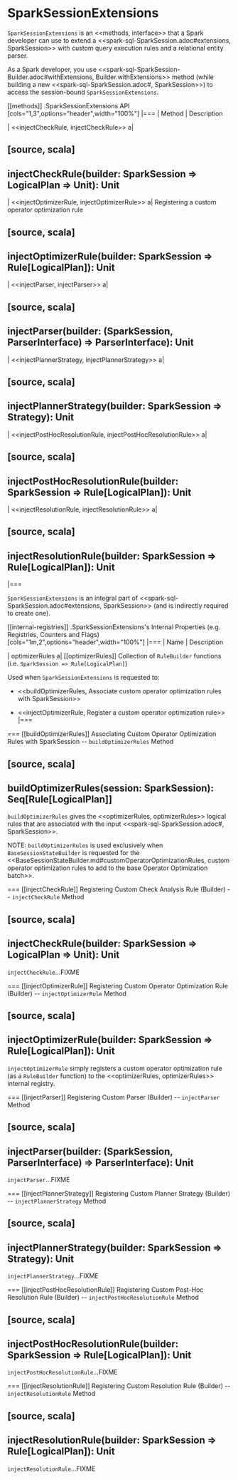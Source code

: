# SparkSessionExtensions

`SparkSessionExtensions` is an <<methods, interface>> that a Spark developer can use to extend a <<spark-sql-SparkSession.adoc#extensions, SparkSession>> with custom query execution rules and a relational entity parser.

As a Spark developer, you use <<spark-sql-SparkSession-Builder.adoc#withExtensions, Builder.withExtensions>> method (while building a new <<spark-sql-SparkSession.adoc#, SparkSession>>) to access the session-bound `SparkSessionExtensions`.

[[methods]]
.SparkSessionExtensions API
[cols="1,3",options="header",width="100%"]
|===
| Method
| Description

| <<injectCheckRule, injectCheckRule>>
a|

[source, scala]
----
injectCheckRule(builder: SparkSession => LogicalPlan => Unit): Unit
----

| <<injectOptimizerRule, injectOptimizerRule>>
a| Registering a custom operator optimization rule

[source, scala]
----
injectOptimizerRule(builder: SparkSession => Rule[LogicalPlan]): Unit
----

| <<injectParser, injectParser>>
a|

[source, scala]
----
injectParser(builder: (SparkSession, ParserInterface) => ParserInterface): Unit
----

| <<injectPlannerStrategy, injectPlannerStrategy>>
a|

[source, scala]
----
injectPlannerStrategy(builder: SparkSession => Strategy): Unit
----

| <<injectPostHocResolutionRule, injectPostHocResolutionRule>>
a|

[source, scala]
----
injectPostHocResolutionRule(builder: SparkSession => Rule[LogicalPlan]): Unit
----

| <<injectResolutionRule, injectResolutionRule>>
a|

[source, scala]
----
injectResolutionRule(builder: SparkSession => Rule[LogicalPlan]): Unit
----
|===

`SparkSessionExtensions` is an integral part of <<spark-sql-SparkSession.adoc#extensions, SparkSession>> (and is indirectly required to create one).

[[internal-registries]]
.SparkSessionExtensions's Internal Properties (e.g. Registries, Counters and Flags)
[cols="1m,2",options="header",width="100%"]
|===
| Name
| Description

| optimizerRules
a| [[optimizerRules]] Collection of `RuleBuilder` functions (i.e. `SparkSession => Rule[LogicalPlan]`)

Used when `SparkSessionExtensions` is requested to:

* <<buildOptimizerRules, Associate custom operator optimization rules with SparkSession>>

* <<injectOptimizerRule, Register a custom operator optimization rule>>
|===

=== [[buildOptimizerRules]] Associating Custom Operator Optimization Rules with SparkSession -- `buildOptimizerRules` Method

[source, scala]
----
buildOptimizerRules(session: SparkSession): Seq[Rule[LogicalPlan]]
----

`buildOptimizerRules` gives the <<optimizerRules, optimizerRules>> logical rules that are associated with the input <<spark-sql-SparkSession.adoc#, SparkSession>>.

NOTE: `buildOptimizerRules` is used exclusively when `BaseSessionStateBuilder` is requested for the <<BaseSessionStateBuilder.md#customOperatorOptimizationRules, custom operator optimization rules to add to the base Operator Optimization batch>>.

=== [[injectCheckRule]] Registering Custom Check Analysis Rule (Builder) -- `injectCheckRule` Method

[source, scala]
----
injectCheckRule(builder: SparkSession => LogicalPlan => Unit): Unit
----

`injectCheckRule`...FIXME

=== [[injectOptimizerRule]] Registering Custom Operator Optimization Rule (Builder) -- `injectOptimizerRule` Method

[source, scala]
----
injectOptimizerRule(builder: SparkSession => Rule[LogicalPlan]): Unit
----

`injectOptimizerRule` simply registers a custom operator optimization rule (as a `RuleBuilder` function) to the <<optimizerRules, optimizerRules>> internal registry.

=== [[injectParser]] Registering Custom Parser (Builder) -- `injectParser` Method

[source, scala]
----
injectParser(builder: (SparkSession, ParserInterface) => ParserInterface): Unit
----

`injectParser`...FIXME

=== [[injectPlannerStrategy]] Registering Custom Planner Strategy (Builder) -- `injectPlannerStrategy` Method

[source, scala]
----
injectPlannerStrategy(builder: SparkSession => Strategy): Unit
----

`injectPlannerStrategy`...FIXME

=== [[injectPostHocResolutionRule]] Registering Custom Post-Hoc Resolution Rule (Builder) -- `injectPostHocResolutionRule` Method

[source, scala]
----
injectPostHocResolutionRule(builder: SparkSession => Rule[LogicalPlan]): Unit
----

`injectPostHocResolutionRule`...FIXME

=== [[injectResolutionRule]] Registering Custom Resolution Rule (Builder) -- `injectResolutionRule` Method

[source, scala]
----
injectResolutionRule(builder: SparkSession => Rule[LogicalPlan]): Unit
----

`injectResolutionRule`...FIXME
